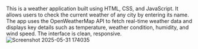 This is a weather application built using HTML, CSS, and JavaScript. It allows users to check the current weather of any city by entering its name. The app uses the OpenWeatherMap API to fetch real-time weather data and displays key details such as temperature, weather condition, humidity, and wind speed. The interface is clean, responsive.
![Screenshot 2025-05-31 174035](https://github.com/user-attachments/assets/3ec9d1cb-4835-4f49-ae4f-1d506bff5680)
